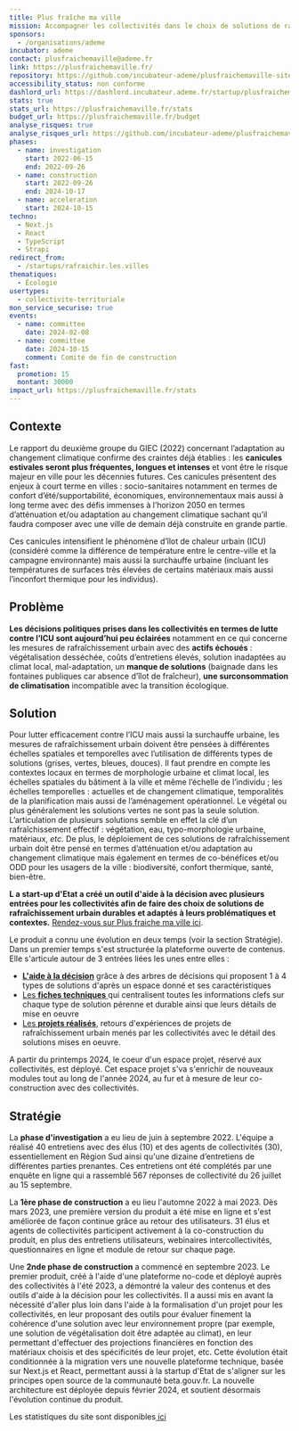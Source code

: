 ```yaml
---
title: Plus fraîche ma ville
mission: Accompagner les collectivités dans le choix de solutions de rafraîchissement urbain pérennes et durables
sponsors:
  - /organisations/ademe
incubator: ademe
contact: plusfraichemaville@ademe.fr
link: https://plusfraichemaville.fr/
repository: https://github.com/incubateur-ademe/plusfraichemaville-site
accessibility_status: non conforme
dashlord_url: https://dashlord.incubateur.ademe.fr/startup/plusfraichemaville
stats: true
stats_url: https://plusfraichemaville.fr/stats
budget_url: https://plusfraichemaville.fr/budget
analyse_risques: true
analyse_risques_url: https://github.com/incubateur-ademe/plusfraichemaville-site/blob/main/SECURITY.md
phases:
  - name: investigation
    start: 2022-06-15
    end: 2022-09-26
  - name: construction
    start: 2022-09-26
    end: 2024-10-17
  - name: acceleration
    start: 2024-10-15
techno:
  - Next.js
  - React
  - TypeScript
  - Strapi
redirect_from:
  - /startups/rafraichir.les.villes
thematiques:
  - Écologie
usertypes:
  - collectivite-territoriale
mon_service_securise: true
events:
  - name: committee
    date: 2024-02-08
  - name: committee
    date: 2024-10-15
    comment: Comité de fin de construction
fast:
  promotion: 15
  montant: 30000
impact_url: https://plusfraichemaville.fr/stats
---
```

## Contexte

Le rapport du deuxième groupe du GIEC (2022) concernant l’adaptation au changement climatique confirme des craintes déjà établies : les **canicules estivales seront plus fréquentes, longues et intenses** et vont être le risque majeur en ville pour les décennies futures. Ces canicules présentent des enjeux à court terme en villes : socio-sanitaires notamment en termes de confort d’été/supportabilité, économiques, environnementaux mais aussi à long terme avec des défis immenses à l’horizon 2050 en termes d’atténuation et/ou adaptation au changement climatique sachant qu’il faudra composer avec une ville de demain déjà construite en grande partie.

Ces canicules intensifient le phénomène d’îlot de chaleur urbain (ICU) (considéré comme la différence de température entre le centre-ville et la campagne environnante) mais aussi la surchauffe urbaine (incluant les températures de surfaces très élevées de certains matériaux mais aussi l’inconfort thermique pour les individus).

## Problème

**Les décisions politiques prises dans les collectivités en termes de lutte contre l’ICU sont aujourd’hui peu éclairées** notamment en ce qui concerne les mesures de rafraîchissement urbain avec des **actifs échoués** : végétalisation desséchée, coûts d’entretiens élevés, solution inadaptées au climat local, mal-adaptation, un **manque de solutions** (baignade dans les fontaines publiques car absence d’îlot de fraîcheur), **une surconsommation de climatisation** incompatible avec la transition écologique.

## Solution

Pour lutter efficacement contre l’ICU mais aussi la surchauffe urbaine, les mesures de rafraîchissement urbain doivent être pensées à différentes échelles spatiales et temporelles avec l’utilisation de différents types de solutions (grises, vertes, bleues, douces). Il faut prendre en compte les contextes locaux en termes de morphologie urbaine et climat local, les échelles spatiales du bâtiment à la ville et même l’échelle de l’individu ; les échelles temporelles : actuelles et de changement climatique, temporalités de la planification mais aussi de l’aménagement opérationnel. Le végétal ou plus généralement les solutions vertes ne sont pas la seule solution. L’articulation de plusieurs solutions semble en effet la clé d’un rafraîchissement effectif : végétation, eau, typo-morphologie urbaine, matériaux, *etc.* De plus, le déploiement de ces solutions de rafraîchissement urbain doit être pensé en termes d’atténuation et/ou adaptation au changement climatique mais également en termes de co-bénéfices et/ou ODD pour les usagers de la ville : biodiversité, confort thermique, santé, bien-être.

**L a start-up d'Etat a créé un outil d'aide à la décision avec plusieurs entrées pour les collectivités afin de faire des choix de solutions de rafraîchissement urbain durables et adaptés à leurs problématiques et contextes.** [Rendez-vous sur Plus fraiche ma ville ici](https://plusfraichemaville.fr/).

Le produit a connu une évolution en deux temps (voir la section Stratégie). Dans un premier temps s'est structurée la plateforme ouverte de contenus. Elle s'articule autour de 3 entrées liées les unes entre elles :

* **[L'aide à la décision](https://plusfraichemaville.fr/aide-decision)** grâce à des arbres de décisions qui proposent 1 à 4 types de solutions d'après un espace donné et ses caractéristiques
* [Les **fiches techniques** ](https://plusfraichemaville.fr/fiches-techniques)qui centralisent toutes les informations clefs sur chaque type de solution pérenne et durable ainsi que leurs détails de mise en oeuvre
* [Les **projets réalisés**](https://plusfraichemaville.fr/projets), retours d'expériences de projets de rafraîchissement urbain menés par les collectivités avec le détail des solutions mises en oeuvre.

A partir du printemps 2024, le coeur d'un espace projet, réservé aux collectivités, est déployé. Cet espace projet s'va s'enrichir de nouveaux modules tout au long de l'année 2024, au fur et à mesure de leur co-construction avec des collectivités.

## Stratégie

La **phase d'investigation** a eu lieu de juin à septembre 2022. L'équipe a réalisé 40 entretiens avec des élus (10) et des agents de collectivités (30), essentiellement en Région Sud ainsi qu'une dizaine d’entretiens de différentes parties prenantes.  Ces entretiens ont été complétés par une enquête en ligne qui a rassemblé 567 réponses de collectivité du 26 juillet au 15 septembre.

La **1ère phase de construction** a eu lieu l'automne 2022 à mai 2023. Dès mars 2023, une première version du produit a été mise en ligne et s'est améliorée de façon continue grâce au retour des utilisateurs. 31 élus et agents de collectivités participent activement à la co-construction du produit, en plus des entretiens utilisateurs, webinaires intercollectivités, questionnaires en ligne et module de retour sur chaque page.

Une **2nde phase de construction** a commencé en septembre 2023. Le premier produit, créé à l'aide d'une plateforme no-code et déployé auprès des collectivités à l'été 2023, a démontré la valeur des contenus et des outils d'aide à la décision pour les collectivités. Il a aussi mis en avant la nécessité d'aller plus loin dans l'aide à la formalisation d'un projet pour les collectivités, en leur proposant des outils pour évaluer finement la cohérence d'une solution avec leur environnement propre (par exemple, une solution de végétalisation doit être adaptée au climat), en leur permettant d'effectuer des projections financières en fonction des matériaux choisis et des spécificités de leur projet, etc. Cette évolution était conditionnée à la migration vers une nouvelle plateforme technique, basée sur Next.js et React, permettant aussi à la startup d'Etat de s'aligner sur les principes open source de la communauté beta.gouv.fr. La nouvelle architecture est déployée depuis février 2024, et soutient désormais l'évolution continue du produit.

Les statistiques du site sont disponibles[ ici](https://stats.data.gouv.fr/index.php?module=CoreHome&action=index&date=yesterday&period=day&idSite=243#?period=year&date=2023-05-15&idSite=243&category=General_Actions&subcategory=General_Pages)